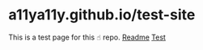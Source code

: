 # a11ya11y.github.io/test-site
This is a test page for this ☝︎ repo.
<a href="README.html">Readme</a>
<a href="test.html">Test</a>

